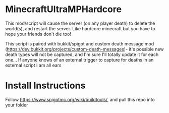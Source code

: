# MinecraftUltraMPHardcore

This mod/script will cause the server (on any player death) to delete the world(s), and restart the server.  Like hardcore minecraft but you have to hope your friends don't die too!  


This script is paired with bukkit/spigot and custom death message mod (https://dev.bukkit.org/projects/custom-death-messages)- it's possible new death types will not be captured, and I'm sure I'll totally update it for each one... If anyone knows of an external trigger to capture for deaths in an external script I am all ears


# Install Instructions

Follow https://www.spigotmc.org/wiki/buildtools/, and pull this repo into your folder
